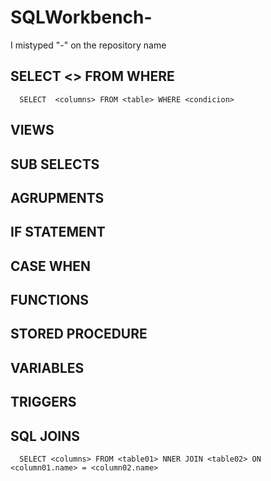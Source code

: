 # SQLWorkbench-
I mistyped "-" on the repository name

## SELECT <> FROM WHERE
```
  SELECT  <columns> FROM <table> WHERE <condicion>
```

## VIEWS

## SUB SELECTS

## AGRUPMENTS

## IF STATEMENT

## CASE WHEN 

## FUNCTIONS

## STORED PROCEDURE

## VARIABLES 

## TRIGGERS


## SQL JOINS 

```
  SELECT <columns> FROM <table01> NNER JOIN <table02> ON <column01.name> = <column02.name>
```
